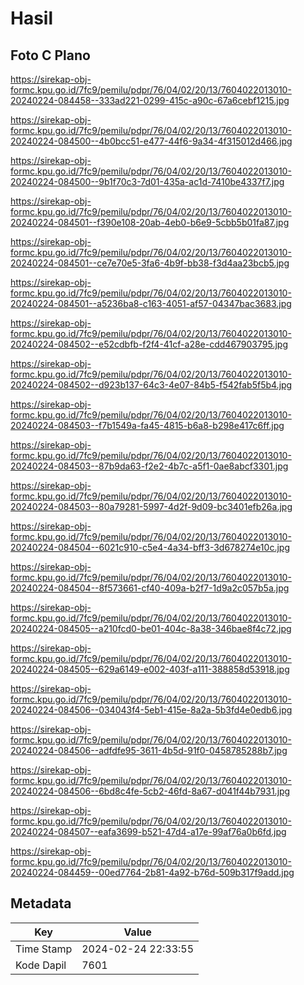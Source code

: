 # Hasil

## Foto C Plano

https://sirekap-obj-formc.kpu.go.id/7fc9/pemilu/pdpr/76/04/02/20/13/7604022013010-20240224-084458--333ad221-0299-415c-a90c-67a6cebf1215.jpg

https://sirekap-obj-formc.kpu.go.id/7fc9/pemilu/pdpr/76/04/02/20/13/7604022013010-20240224-084500--4b0bcc51-e477-44f6-9a34-4f315012d466.jpg

https://sirekap-obj-formc.kpu.go.id/7fc9/pemilu/pdpr/76/04/02/20/13/7604022013010-20240224-084500--9b1f70c3-7d01-435a-ac1d-7410be4337f7.jpg

https://sirekap-obj-formc.kpu.go.id/7fc9/pemilu/pdpr/76/04/02/20/13/7604022013010-20240224-084501--f390e108-20ab-4eb0-b6e9-5cbb5b01fa87.jpg

https://sirekap-obj-formc.kpu.go.id/7fc9/pemilu/pdpr/76/04/02/20/13/7604022013010-20240224-084501--ce7e70e5-3fa6-4b9f-bb38-f3d4aa23bcb5.jpg

https://sirekap-obj-formc.kpu.go.id/7fc9/pemilu/pdpr/76/04/02/20/13/7604022013010-20240224-084501--a5236ba8-c163-4051-af57-04347bac3683.jpg

https://sirekap-obj-formc.kpu.go.id/7fc9/pemilu/pdpr/76/04/02/20/13/7604022013010-20240224-084502--e52cdbfb-f2f4-41cf-a28e-cdd467903795.jpg

https://sirekap-obj-formc.kpu.go.id/7fc9/pemilu/pdpr/76/04/02/20/13/7604022013010-20240224-084502--d923b137-64c3-4e07-84b5-f542fab5f5b4.jpg

https://sirekap-obj-formc.kpu.go.id/7fc9/pemilu/pdpr/76/04/02/20/13/7604022013010-20240224-084503--f7b1549a-fa45-4815-b6a8-b298e417c6ff.jpg

https://sirekap-obj-formc.kpu.go.id/7fc9/pemilu/pdpr/76/04/02/20/13/7604022013010-20240224-084503--87b9da63-f2e2-4b7c-a5f1-0ae8abcf3301.jpg

https://sirekap-obj-formc.kpu.go.id/7fc9/pemilu/pdpr/76/04/02/20/13/7604022013010-20240224-084503--80a79281-5997-4d2f-9d09-bc3401efb26a.jpg

https://sirekap-obj-formc.kpu.go.id/7fc9/pemilu/pdpr/76/04/02/20/13/7604022013010-20240224-084504--6021c910-c5e4-4a34-bff3-3d678274e10c.jpg

https://sirekap-obj-formc.kpu.go.id/7fc9/pemilu/pdpr/76/04/02/20/13/7604022013010-20240224-084504--8f573661-cf40-409a-b2f7-1d9a2c057b5a.jpg

https://sirekap-obj-formc.kpu.go.id/7fc9/pemilu/pdpr/76/04/02/20/13/7604022013010-20240224-084505--a210fcd0-be01-404c-8a38-346bae8f4c72.jpg

https://sirekap-obj-formc.kpu.go.id/7fc9/pemilu/pdpr/76/04/02/20/13/7604022013010-20240224-084505--629a6149-e002-403f-a111-388858d53918.jpg

https://sirekap-obj-formc.kpu.go.id/7fc9/pemilu/pdpr/76/04/02/20/13/7604022013010-20240224-084506--034043f4-5eb1-415e-8a2a-5b3fd4e0edb6.jpg

https://sirekap-obj-formc.kpu.go.id/7fc9/pemilu/pdpr/76/04/02/20/13/7604022013010-20240224-084506--adfdfe95-3611-4b5d-91f0-0458785288b7.jpg

https://sirekap-obj-formc.kpu.go.id/7fc9/pemilu/pdpr/76/04/02/20/13/7604022013010-20240224-084506--6bd8c4fe-5cb2-46fd-8a67-d041f44b7931.jpg

https://sirekap-obj-formc.kpu.go.id/7fc9/pemilu/pdpr/76/04/02/20/13/7604022013010-20240224-084507--eafa3699-b521-47d4-a17e-99af76a0b6fd.jpg

https://sirekap-obj-formc.kpu.go.id/7fc9/pemilu/pdpr/76/04/02/20/13/7604022013010-20240224-084459--00ed7764-2b81-4a92-b76d-509b317f9add.jpg


## Metadata

| Key        | Value               |
| ---------- | ------------------- |
| Time Stamp | 2024-02-24 22:33:55 |
| Kode Dapil | 7601                |



